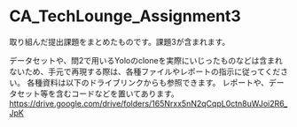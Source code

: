 # CA_TechLounge_Assignment3
取り組んだ提出課題をまとめたものです。課題3が含まれます。

データセットや、問2で用いるYoloのcloneを実際にいじったものなどは含まれないため、手元で再現する際は、各種ファイルやレポートの指示に従ってください。
各種資料は以下のドライブリンクからも参照できます。 レポートや、データセット等を含むコードなどを置いてあります。
https://drive.google.com/drive/folders/165Nrxx5nN2qCqpL0ctn8uWJoi2R6_JpK
